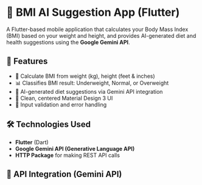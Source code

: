 # 📱 BMI AI Suggestion App (Flutter)
A Flutter-based mobile application that calculates your Body Mass Index (BMI) based on your weight and height, and provides AI-generated diet and health suggestions using the **Google Gemini API**.


## 🚀 Features
- 📏 Calculate BMI from weight (kg), height (feet & inches)
- 📊 Classifies BMI result: Underweight, Normal, or Overweight
- 🤖 AI-generated diet suggestions via Gemini API integration
- 🎨 Clean, centered Material Design 3 UI
- 🛑 Input validation and error handling


## 🛠️ Technologies Used
- **Flutter** (Dart)
- **Google Gemini API (Generative Language API)**
- **HTTP Package** for making REST API calls


## 📡 API Integration (Gemini API)
